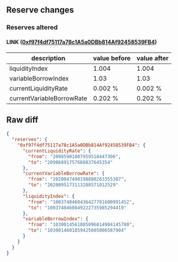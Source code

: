 ## Reserve changes

### Reserves altered

#### LINK ([0xf97f4df75117a78c1A5a0DBb814Af92458539FB4](https://arbiscan.io/address/0xf97f4df75117a78c1A5a0DBb814Af92458539FB4))

| description | value before | value after |
| --- | --- | --- |
| liquidityIndex | 1.004 | 1.004 |
| variableBorrowIndex | 1.03 | 1.03 |
| currentLiquidityRate | 0.002 % | 0.002 % |
| currentVariableBorrowRate | 0.202 % | 0.202 % |


## Raw diff

```json
{
  "reserves": {
    "0xf97f4df75117a78c1A5a0DBb814Af92458539FB4": {
      "currentLiquidityRate": {
        "from": "20985901007959518447306",
        "to": "20986891757668837645354"
      },
      "currentVariableBorrowRate": {
        "from": "2020047490198880263355387",
        "to": "2020095173113288571012529"
      },
      "liquidityIndex": {
        "from": "1003748460436427781600991452",
        "to": "1003748460849222735985294419"
      },
      "variableBorrowIndex": {
        "from": "1030014561085096814904145780",
        "to": "1030014601859425605006587904"
      }
    }
  }
}
```